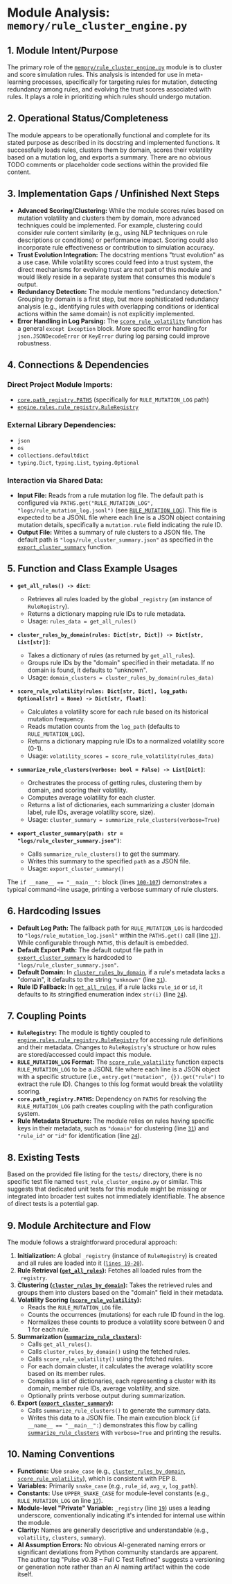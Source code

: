 # Module Analysis: `memory/rule_cluster_engine.py`

## 1. Module Intent/Purpose

The primary role of the [`memory/rule_cluster_engine.py`](memory/rule_cluster_engine.py:) module is to cluster and score simulation rules. This analysis is intended for use in meta-learning processes, specifically for targeting rules for mutation, detecting redundancy among rules, and evolving the trust scores associated with rules. It plays a role in prioritizing which rules should undergo mutation.

## 2. Operational Status/Completeness

The module appears to be operationally functional and complete for its stated purpose as described in its docstring and implemented functions. It successfully loads rules, clusters them by domain, scores their volatility based on a mutation log, and exports a summary. There are no obvious TODO comments or placeholder code sections within the provided file content.

## 3. Implementation Gaps / Unfinished Next Steps

*   **Advanced Scoring/Clustering:** While the module scores rules based on mutation volatility and clusters them by domain, more advanced techniques could be implemented. For example, clustering could consider rule content similarity (e.g., using NLP techniques on rule descriptions or conditions) or performance impact. Scoring could also incorporate rule effectiveness or contribution to simulation accuracy.
*   **Trust Evolution Integration:** The docstring mentions "trust evolution" as a use case. While volatility scores could feed into a trust system, the direct mechanisms for evolving trust are not part of this module and would likely reside in a separate system that consumes this module's output.
*   **Redundancy Detection:** The module mentions "redundancy detection." Grouping by domain is a first step, but more sophisticated redundancy analysis (e.g., identifying rules with overlapping conditions or identical actions within the same domain) is not explicitly implemented.
*   **Error Handling in Log Parsing:** The [`score_rule_volatility`](memory/rule_cluster_engine.py:36) function has a general `except Exception` block. More specific error handling for `json.JSONDecodeError` or `KeyError` during log parsing could improve robustness.

## 4. Connections & Dependencies

### Direct Project Module Imports:
*   [`core.path_registry.PATHS`](core/path_registry.py:) (specifically for `RULE_MUTATION_LOG` path)
*   [`engine.rules.rule_registry.RuleRegistry`](simulation_engine/rules/rule_registry.py:)

### External Library Dependencies:
*   `json`
*   `os`
*   `collections.defaultdict`
*   `typing.Dict`, `typing.List`, `typing.Optional`

### Interaction via Shared Data:
*   **Input File:** Reads from a rule mutation log file. The default path is configured via `PATHS.get("RULE_MUTATION_LOG", "logs/rule_mutation_log.jsonl")` (see [`RULE_MUTATION_LOG`](memory/rule_cluster_engine.py:17)). This file is expected to be a JSONL file where each line is a JSON object containing mutation details, specifically a `mutation.rule` field indicating the rule ID.
*   **Output File:** Writes a summary of rule clusters to a JSON file. The default path is `"logs/rule_cluster_summary.json"` as specified in the [`export_cluster_summary`](memory/rule_cluster_engine.py:89) function.

## 5. Function and Class Example Usages

*   **`get_all_rules() -> dict`**:
    *   Retrieves all rules loaded by the global `_registry` (an instance of `RuleRegistry`).
    *   Returns a dictionary mapping rule IDs to rule metadata.
    *   Usage: `rules_data = get_all_rules()`

*   **`cluster_rules_by_domain(rules: Dict[str, Dict]) -> Dict[str, List[str]]`**:
    *   Takes a dictionary of rules (as returned by `get_all_rules`).
    *   Groups rule IDs by the "domain" specified in their metadata. If no domain is found, it defaults to "unknown".
    *   Usage: `domain_clusters = cluster_rules_by_domain(rules_data)`

*   **`score_rule_volatility(rules: Dict[str, Dict], log_path: Optional[str] = None) -> Dict[str, float]`**:
    *   Calculates a volatility score for each rule based on its historical mutation frequency.
    *   Reads mutation counts from the `log_path` (defaults to `RULE_MUTATION_LOG`).
    *   Returns a dictionary mapping rule IDs to a normalized volatility score (0-1).
    *   Usage: `volatility_scores = score_rule_volatility(rules_data)`

*   **`summarize_rule_clusters(verbose: bool = False) -> List[Dict]`**:
    *   Orchestrates the process of getting rules, clustering them by domain, and scoring their volatility.
    *   Computes average volatility for each cluster.
    *   Returns a list of dictionaries, each summarizing a cluster (domain label, rule IDs, average volatility score, size).
    *   Usage: `cluster_summary = summarize_rule_clusters(verbose=True)`

*   **`export_cluster_summary(path: str = "logs/rule_cluster_summary.json")`**:
    *   Calls `summarize_rule_clusters()` to get the summary.
    *   Writes this summary to the specified `path` as a JSON file.
    *   Usage: `export_cluster_summary()`

The `if __name__ == "__main__":` block (lines [`100-107`](memory/rule_cluster_engine.py:100-107)) demonstrates a typical command-line usage, printing a verbose summary of rule clusters.

## 6. Hardcoding Issues

*   **Default Log Path:** The fallback path for `RULE_MUTATION_LOG` is hardcoded to `"logs/rule_mutation_log.jsonl"` within the `PATHS.get()` call (line [`17`](memory/rule_cluster_engine.py:17)). While configurable through `PATHS`, this default is embedded.
*   **Default Export Path:** The default output file path in [`export_cluster_summary`](memory/rule_cluster_engine.py:89) is hardcoded to `"logs/rule_cluster_summary.json"`.
*   **Default Domain:** In [`cluster_rules_by_domain`](memory/rule_cluster_engine.py:27), if a rule's metadata lacks a "domain", it defaults to the string `"unknown"` (line [`31`](memory/rule_cluster_engine.py:31)).
*   **Rule ID Fallback:** In [`get_all_rules`](memory/rule_cluster_engine.py:22), if a rule lacks `rule_id` or `id`, it defaults to its stringified enumeration index `str(i)` (line [`24`](memory/rule_cluster_engine.py:24)).

## 7. Coupling Points

*   **`RuleRegistry`:** The module is tightly coupled to [`engine.rules.rule_registry.RuleRegistry`](simulation_engine/rules/rule_registry.py:) for accessing rule definitions and their metadata. Changes to `RuleRegistry`'s structure or how rules are stored/accessed could impact this module.
*   **`RULE_MUTATION_LOG` Format:** The [`score_rule_volatility`](memory/rule_cluster_engine.py:36) function expects `RULE_MUTATION_LOG` to be a JSONL file where each line is a JSON object with a specific structure (i.e., `entry.get("mutation", {}).get("rule")` to extract the rule ID). Changes to this log format would break the volatility scoring.
*   **`core.path_registry.PATHS`:** Dependency on `PATHS` for resolving the `RULE_MUTATION_LOG` path creates coupling with the path configuration system.
*   **Rule Metadata Structure:** The module relies on rules having specific keys in their metadata, such as `"domain"` for clustering (line [`31`](memory/rule_cluster_engine.py:31)) and `"rule_id"` or `"id"` for identification (line [`24`](memory/rule_cluster_engine.py:24)).

## 8. Existing Tests

Based on the provided file listing for the `tests/` directory, there is no specific test file named `test_rule_cluster_engine.py` or similar. This suggests that dedicated unit tests for this module might be missing or integrated into broader test suites not immediately identifiable. The absence of direct tests is a potential gap.

## 9. Module Architecture and Flow

The module follows a straightforward procedural approach:
1.  **Initialization:** A global `_registry` (instance of `RuleRegistry`) is created and all rules are loaded into it ([`lines 19-20`](memory/rule_cluster_engine.py:19-20)).
2.  **Rule Retrieval ([`get_all_rules`](memory/rule_cluster_engine.py:22)):** Fetches all loaded rules from the `_registry`.
3.  **Clustering ([`cluster_rules_by_domain`](memory/rule_cluster_engine.py:27)):** Takes the retrieved rules and groups them into clusters based on the "domain" field in their metadata.
4.  **Volatility Scoring ([`score_rule_volatility`](memory/rule_cluster_engine.py:36)):**
    *   Reads the `RULE_MUTATION_LOG` file.
    *   Counts the occurrences (mutations) for each rule ID found in the log.
    *   Normalizes these counts to produce a volatility score between 0 and 1 for each rule.
5.  **Summarization ([`summarize_rule_clusters`](memory/rule_cluster_engine.py:58)):**
    *   Calls `get_all_rules()`.
    *   Calls `cluster_rules_by_domain()` using the fetched rules.
    *   Calls `score_rule_volatility()` using the fetched rules.
    *   For each domain cluster, it calculates the average volatility score based on its member rules.
    *   Compiles a list of dictionaries, each representing a cluster with its domain, member rule IDs, average volatility, and size.
    *   Optionally prints verbose output during summarization.
6.  **Export ([`export_cluster_summary`](memory/rule_cluster_engine.py:89)):**
    *   Calls `summarize_rule_clusters()` to generate the summary data.
    *   Writes this data to a JSON file.
The main execution block (`if __name__ == "__main__":`) demonstrates this flow by calling [`summarize_rule_clusters`](memory/rule_cluster_engine.py:58) with `verbose=True` and printing the results.

## 10. Naming Conventions

*   **Functions:** Use `snake_case` (e.g., [`cluster_rules_by_domain`](memory/rule_cluster_engine.py:27), [`score_rule_volatility`](memory/rule_cluster_engine.py:36)), which is consistent with PEP 8.
*   **Variables:** Primarily `snake_case` (e.g., `rule_id`, `avg_v`, `log_path`).
*   **Constants:** Use `UPPER_SNAKE_CASE` for module-level constants (e.g., `RULE_MUTATION_LOG` on line [`17`](memory/rule_cluster_engine.py:17)).
*   **Module-level "Private" Variable:** `_registry` (line [`19`](memory/rule_cluster_engine.py:19)) uses a leading underscore, conventionally indicating it's intended for internal use within the module.
*   **Clarity:** Names are generally descriptive and understandable (e.g., `volatility`, `clusters`, `summary`).
*   **AI Assumption Errors:** No obvious AI-generated naming errors or significant deviations from Python community standards are apparent. The author tag "Pulse v0.38 – Full C Test Refined" suggests a versioning or generation note rather than an AI naming artifact within the code itself.